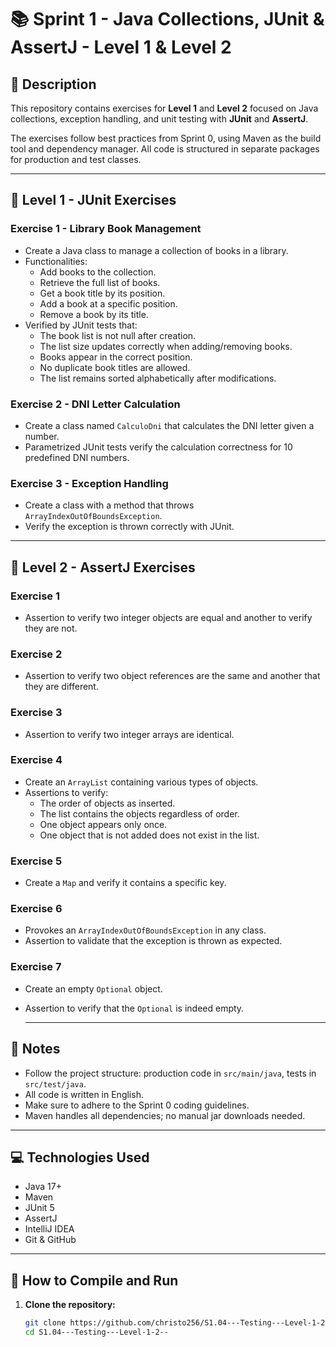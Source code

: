 # 📚 Sprint 1 - Java Collections, JUnit & AssertJ - Level 1 & Level 2

## 📄 Description

This repository contains exercises for **Level 1** and **Level 2** focused on Java collections, exception handling, and unit testing with **JUnit** and **AssertJ**.

The exercises follow best practices from Sprint 0, using Maven as the build tool and dependency manager. All code is structured in separate packages for production and test classes.

---

## 🧩 Level 1 - JUnit Exercises

### Exercise 1 - Library Book Management

- Create a Java class to manage a collection of books in a library.
- Functionalities:
  - Add books to the collection.
  - Retrieve the full list of books.
  - Get a book title by its position.
  - Add a book at a specific position.
  - Remove a book by its title.
- Verified by JUnit tests that:
  - The book list is not null after creation.
  - The list size updates correctly when adding/removing books.
  - Books appear in the correct position.
  - No duplicate book titles are allowed.
  - The list remains sorted alphabetically after modifications.

### Exercise 2 - DNI Letter Calculation

- Create a class named `CalculoDni` that calculates the DNI letter given a number.
- Parametrized JUnit tests verify the calculation correctness for 10 predefined DNI numbers.

### Exercise 3 - Exception Handling

- Create a class with a method that throws `ArrayIndexOutOfBoundsException`.
- Verify the exception is thrown correctly with JUnit.

---

## 🧩 Level 2 - AssertJ Exercises

### Exercise 1

- Assertion to verify two integer objects are equal and another to verify they are not.

### Exercise 2

- Assertion to verify two object references are the same and another that they are different.

### Exercise 3

- Assertion to verify two integer arrays are identical.

### Exercise 4

- Create an `ArrayList` containing various types of objects.
- Assertions to verify:
  - The order of objects as inserted.
  - The list contains the objects regardless of order.
  - One object appears only once.
  - One object that is not added does not exist in the list.

### Exercise 5

- Create a `Map` and verify it contains a specific key.

### Exercise 6

- Provokes an `ArrayIndexOutOfBoundsException` in any class.
- Assertion to validate that the exception is thrown as expected.

### Exercise 7

- Create an empty `Optional` object.
- Assertion to verify that the `Optional` is indeed empty.

  ---

## 📝 Notes

- Follow the project structure: production code in `src/main/java`, tests in `src/test/java`.
- All code is written in English.
- Make sure to adhere to the Sprint 0 coding guidelines.
- Maven handles all dependencies; no manual jar downloads needed.

---

## 💻 Technologies Used

- Java 17+
- Maven
- JUnit 5
- AssertJ
- IntelliJ IDEA
- Git & GitHub

---

## 🚀 How to Compile and Run

1. **Clone the repository:**

   ```bash
   git clone https://github.com/christo256/S1.04---Testing---Level-1-2--
   cd S1.04---Testing---Level-1-2--
